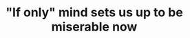 ---
title: '"If only" mind sets us up to be miserable now'
tags: buddhism mindfulness acceptance
---